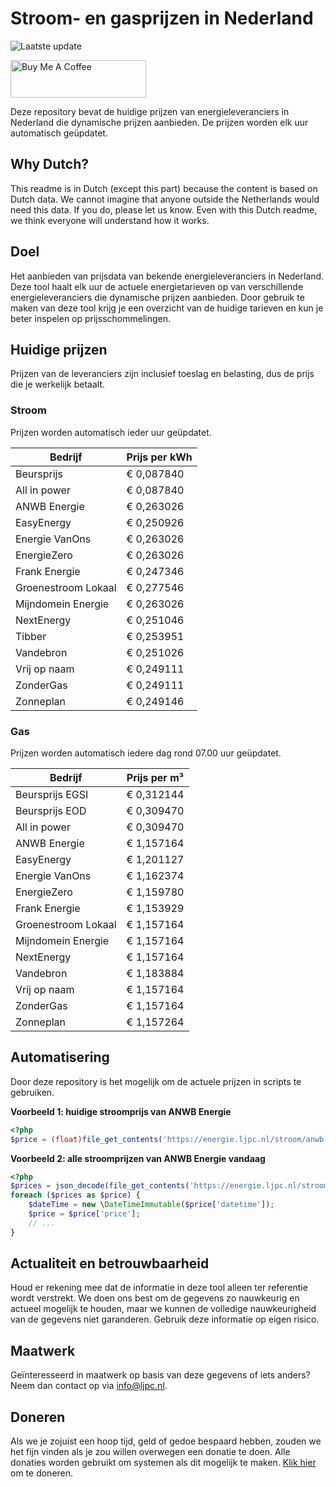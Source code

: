 # Stroom- en gasprijzen in Nederland

![Laatste update](https://img.shields.io/badge/laatste%20update-2025--08--14%2004%3A00%20CET-brightgreen)

<a href="https://www.buymeacoffee.com/Lars-" target="_blank"><img src="https://cdn.buymeacoffee.com/buttons/v2/default-orange.png" alt="Buy Me A Coffee" height="60" style="height: 60px !important;width: 217px !important;" ></a>

Deze repository bevat de huidige prijzen van energieleveranciers in Nederland die dynamische prijzen aanbieden. De prijzen worden elk uur automatisch geüpdatet.

## Why Dutch?

This readme is in Dutch (except this part) because the content is based on Dutch data. We cannot imagine that anyone outside the Netherlands would need this data. If you do, please let us know. Even with this Dutch readme, we think
everyone will understand how it works.

## Doel

Het aanbieden van prijsdata van bekende energieleveranciers in Nederland. Deze tool haalt elk uur de actuele energietarieven op van verschillende energieleveranciers die dynamische prijzen aanbieden. Door gebruik te maken van deze tool
krijg je een overzicht van de huidige tarieven en kun je beter inspelen op prijsschommelingen.

## Huidige prijzen

Prijzen van de leveranciers zijn inclusief toeslag en belasting, dus de prijs die je werkelijk betaalt.

### Stroom

Prijzen worden automatisch ieder uur geüpdatet.

 Bedrijf | Prijs per kWh 
---------|---------------
Beursprijs | € 0,087840
All in power | € 0,087840
ANWB Energie | € 0,263026
EasyEnergy | € 0,250926
Energie VanOns | € 0,263026
EnergieZero | € 0,263026
Frank Energie | € 0,247346
Groenestroom Lokaal | € 0,277546
Mijndomein Energie | € 0,263026
NextEnergy | € 0,251046
Tibber | € 0,253951
Vandebron | € 0,251026
Vrij op naam | € 0,249111
ZonderGas | € 0,249111
Zonneplan | € 0,249146


### Gas

Prijzen worden automatisch iedere dag rond 07.00 uur geüpdatet.

 Bedrijf | Prijs per m³ 
---------|--------------
Beursprijs EGSI | € 0,312144
Beursprijs EOD | € 0,309470
All in power | € 0,309470
ANWB Energie | € 1,157164
EasyEnergy | € 1,201127
Energie VanOns | € 1,162374
EnergieZero | € 1,159780
Frank Energie | € 1,153929
Groenestroom Lokaal | € 1,157164
Mijndomein Energie | € 1,157164
NextEnergy | € 1,157164
Vandebron | € 1,183884
Vrij op naam | € 1,157164
ZonderGas | € 1,157164
Zonneplan | € 1,157264


## Automatisering

Door deze repository is het mogelijk om de actuele prijzen in scripts te gebruiken.

**Voorbeeld 1: huidige stroomprijs van ANWB Energie**

```php
<?php
$price = (float)file_get_contents('https://energie.ljpc.nl/stroom/anwb-energie-nu.txt');

```

**Voorbeeld 2: alle stroomprijzen van ANWB Energie vandaag**

```php
<?php
$prices = json_decode(file_get_contents('https://energie.ljpc.nl/stroom/all-in-power-vandaag.json'),true);
foreach ($prices as $price) {
    $dateTime = new \DateTimeImmutable($price['datetime']);
    $price = $price['price'];
    // ...
}
```

## Actualiteit en betrouwbaarheid

Houd er rekening mee dat de informatie in deze tool alleen ter referentie wordt verstrekt. We doen ons best om de gegevens zo nauwkeurig en actueel mogelijk te houden, maar we kunnen de volledige nauwkeurigheid van de gegevens niet
garanderen. Gebruik deze informatie op eigen risico.

## Maatwerk

Geïnteresseerd in maatwerk op basis van deze gegevens of iets anders? Neem dan contact op
via [info@ljpc.nl](mailto:info@ljpc.nl?subject=Energie%20prijzen).

## Doneren

Als we je zojuist een hoop tijd, geld of gedoe bespaard hebben, zouden we het fijn vinden als je zou willen overwegen een
donatie te doen. Alle donaties worden gebruikt om systemen als dit mogelijk te
maken. [Klik hier](https://www.buymeacoffee.com/Lars-) om te doneren.
